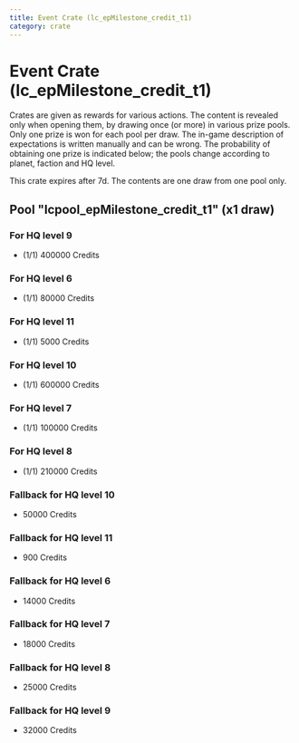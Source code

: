 ```yaml
---
title: Event Crate (lc_epMilestone_credit_t1)
category: crate
---
```


# Event Crate (lc_epMilestone_credit_t1)

Crates are given as rewards for various actions. The content is revealed only when opening them, by drawing once (or more) in various prize pools. Only one prize is won for each pool per draw. The in-game description of expectations is written manually and can be wrong. The probability of obtaining one prize is indicated below; the pools change according to planet, faction and HQ level.

This crate expires after 7d. The contents are one draw from one pool only.

## Pool "lcpool_epMilestone_credit_t1" (x1 draw)

### For HQ level 9

  * (1/1) 400000 Credits

### For HQ level 6

  * (1/1) 80000 Credits

### For HQ level 11

  * (1/1) 5000 Credits

### For HQ level 10

  * (1/1) 600000 Credits

### For HQ level 7

  * (1/1) 100000 Credits

### For HQ level 8

  * (1/1) 210000 Credits

### Fallback for HQ level 10

  * 50000 Credits

### Fallback for HQ level 11

  * 900 Credits

### Fallback for HQ level 6

  * 14000 Credits

### Fallback for HQ level 7

  * 18000 Credits

### Fallback for HQ level 8

  * 25000 Credits

### Fallback for HQ level 9

  * 32000 Credits